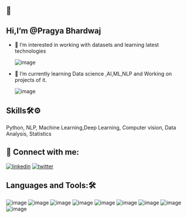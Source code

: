 ## 👋 

## Hi,I’m @Pragya Bhardwaj

- 👀 I’m interested in working with datasets and learning latest technologies

   ![image](https://user-images.githubusercontent.com/101381723/190900164-a5755a10-0f96-49fb-b797-4ffaee8d7a04.png)



- 🌱 I’m currently learning Data science ,AI,ML,NLP and Working on projects of it.

   ![image](https://user-images.githubusercontent.com/101381723/190900219-982aa3bc-22b9-453a-80bd-e54a1522f487.png)

## Skills🛠⚙

Python, NLP, Machine Learning,Deep Learning, Computer vision, Data Analysis, Statistics

## 🔗 Connect with me:

[![linkedin](https://img.shields.io/badge/linkedin-0A66C2?style=for-the-badge&logo=linkedin&logoColor=white)](https://www.linkedin.com/in/Pragyabhardwaj15/)
[![twitter](https://img.shields.io/badge/twitter-1DA1F2?style=for-the-badge&logo=twitter&logoColor=white)](https://twitter.com/Pragya__15)



 
## Languages and Tools:🛠

 
 ![image](https://user-images.githubusercontent.com/101402562/189333101-552cdea5-479e-49e3-82c6-129df758360b.png) 
 ![image](https://user-images.githubusercontent.com/101402562/189333183-02ab9f99-7e9a-463f-a310-ec4897533dfd.png)
![image](https://user-images.githubusercontent.com/101402562/189333227-a35fc455-6a48-49c9-af60-80dfa29feb96.png)
![image](https://user-images.githubusercontent.com/101402562/189335795-36201e6a-90b1-4f33-b802-327515e7d54f.png) 
![image](https://user-images.githubusercontent.com/101402562/189335826-a23355eb-e266-4bb6-9585-0de5c813b9da.png)
![image](https://user-images.githubusercontent.com/101402562/189335855-42c6695b-373d-47c6-857e-d0f38f12fe6d.png)
![image](https://user-images.githubusercontent.com/101402562/189335884-c43db2f0-2191-4854-a702-09fa4d5175c9.png) 
![image](https://user-images.githubusercontent.com/101402562/189335904-0ecb1e07-2aae-4984-aed8-4545b8dba1f1.png) 
![image](https://user-images.githubusercontent.com/101402562/189336419-fafc8176-0de0-4b39-947d-f5a740ab1dec.png)


<!---
Pragyab15/Pragyab15 is a ✨ special ✨ repository because its `README.md` (this file) appears on your GitHub profile.
You can click the Preview link to take a look at your changes.
--->
